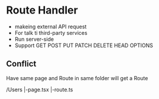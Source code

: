 # Route Handler

- makeing external API request
- For talk ti third-party services
- Run server-side
- Support GET POST PUT PATCH DELETE HEAD OPTIONS

## Conflict

Have same page and Route in same folder will get a Route

/Users
|-page.tsx
|-route.ts